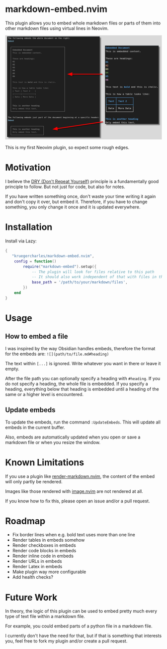 # markdown-embed.nvim
This plugin allows you to embed whole markdown files or parts of them into other markdown files using virtual lines in Neovim.

![Screenshot](assets/screenshot.png)

This is my first Neovim plugin, so expect some rough edges.

# Motivation
I believe the [DRY (Don't Repeat Yourself)](https://en.wikipedia.org/wiki/Don't_repeat_yourself) principle is a fundamentally good principle to follow. But not just for code, but also for notes.

If you have written something once, don't waste your time writing it again and don't copy it over, but embed it. Therefore, if you have to change something, you only change it once and it is updated everywhere.

# Installation
Install via Lazy:
```lua
{
   "kruegercharles/markdown-embed.nvim",
    config = function()
        require("markdown-embed").setup({
            -- The plugin will look for files relative to this path
            -- It should also work independent of that with files in the same folder
            base_path = '/path/to/your/markdown/files',
        })
    end
}
```

# Usage
## How to embed a file
I was inspired by the way Obsidian handles embeds, therefore the format for the embeds are: `![](path/to/file.md#heading)`

The text within `[...]` is ignored. Write whatever you want in there or leave it empty.

After the file path you can optionally specify a heading with `#heading`.
If you do not specify a heading, the whole file is embedded.
If you specify a heading, everything below that heading is embedded until a heading of the same or a higher level is encountered.

## Update embeds
To update the embeds, run the command `:UpdateEmbeds`. This will update all embeds in the current buffer.

Also, embeds are automatically updated when you open or save a markdown file or when you resize the window.

# Known Limitations
If you use a plugin like [render-markdown.nvim](https://github.com/MeanderingProgrammer/render-markdown.nvim), the content of the embed will only partly be rendered.

Images like those rendered with [image.nvim](https://github.com/3rd/image.nvim) are not rendered at all.

If you know how to fix this, please open an issue and/or a pull request.

# Roadmap
- Fix border lines when e.g. bold text uses more than one line
- Render tables in embeds somehow
- Render checkboxes in embeds
- Render code blocks in embeds
- Render inline code in embeds
- Render URLs in embeds
- Render Latex in embeds
- Make plugin way more configurable
- Add health checks?

# Future Work
In theory, the logic of this plugin can be used to embed pretty much every type of text file within a markdown file.

For example, you could embed parts of a python file in a markdown file.

I currently don't have the need for that, but if that is something that interests you, feel free to fork my plugin and/or create a pull request.
